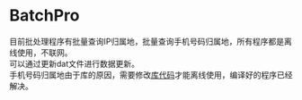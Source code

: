 # BatchPro


目前批处理程序有批量查询IP归属地，批量查询手机号码归属地，所有程序都是离线使用，不联网。  
可以通过更新dat文件进行数据更新。  
手机号码归属地由于库的原因，需要修改[库代码](https://github.com/xluohome/phonedata/issues/56)才能离线使用，编译好的程序已经解决。  
